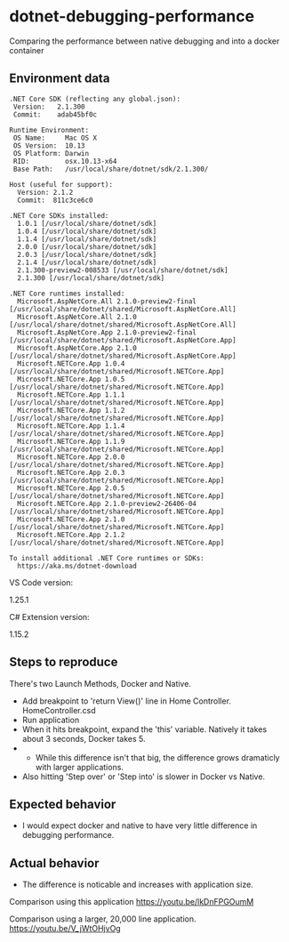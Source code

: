 # dotnet-debugging-performance
Comparing the performance between native debugging and into a docker container

## Environment data
```
.NET Core SDK (reflecting any global.json):
 Version:   2.1.300
 Commit:    adab45bf0c

Runtime Environment:
 OS Name:     Mac OS X
 OS Version:  10.13
 OS Platform: Darwin
 RID:         osx.10.13-x64
 Base Path:   /usr/local/share/dotnet/sdk/2.1.300/

Host (useful for support):
  Version: 2.1.2
  Commit:  811c3ce6c0

.NET Core SDKs installed:
  1.0.1 [/usr/local/share/dotnet/sdk]
  1.0.4 [/usr/local/share/dotnet/sdk]
  1.1.4 [/usr/local/share/dotnet/sdk]
  2.0.0 [/usr/local/share/dotnet/sdk]
  2.0.3 [/usr/local/share/dotnet/sdk]
  2.1.4 [/usr/local/share/dotnet/sdk]
  2.1.300-preview2-008533 [/usr/local/share/dotnet/sdk]
  2.1.300 [/usr/local/share/dotnet/sdk]

.NET Core runtimes installed:
  Microsoft.AspNetCore.All 2.1.0-preview2-final [/usr/local/share/dotnet/shared/Microsoft.AspNetCore.All]
  Microsoft.AspNetCore.All 2.1.0 [/usr/local/share/dotnet/shared/Microsoft.AspNetCore.All]
  Microsoft.AspNetCore.App 2.1.0-preview2-final [/usr/local/share/dotnet/shared/Microsoft.AspNetCore.App]
  Microsoft.AspNetCore.App 2.1.0 [/usr/local/share/dotnet/shared/Microsoft.AspNetCore.App]
  Microsoft.NETCore.App 1.0.4 [/usr/local/share/dotnet/shared/Microsoft.NETCore.App]
  Microsoft.NETCore.App 1.0.5 [/usr/local/share/dotnet/shared/Microsoft.NETCore.App]
  Microsoft.NETCore.App 1.1.1 [/usr/local/share/dotnet/shared/Microsoft.NETCore.App]
  Microsoft.NETCore.App 1.1.2 [/usr/local/share/dotnet/shared/Microsoft.NETCore.App]
  Microsoft.NETCore.App 1.1.4 [/usr/local/share/dotnet/shared/Microsoft.NETCore.App]
  Microsoft.NETCore.App 1.1.9 [/usr/local/share/dotnet/shared/Microsoft.NETCore.App]
  Microsoft.NETCore.App 2.0.0 [/usr/local/share/dotnet/shared/Microsoft.NETCore.App]
  Microsoft.NETCore.App 2.0.3 [/usr/local/share/dotnet/shared/Microsoft.NETCore.App]
  Microsoft.NETCore.App 2.0.5 [/usr/local/share/dotnet/shared/Microsoft.NETCore.App]
  Microsoft.NETCore.App 2.1.0-preview2-26406-04 [/usr/local/share/dotnet/shared/Microsoft.NETCore.App]
  Microsoft.NETCore.App 2.1.0 [/usr/local/share/dotnet/shared/Microsoft.NETCore.App]
  Microsoft.NETCore.App 2.1.2 [/usr/local/share/dotnet/shared/Microsoft.NETCore.App]

To install additional .NET Core runtimes or SDKs:
  https://aka.ms/dotnet-download
```
VS Code version:

1.25.1

C# Extension version:

1.15.2

## Steps to reproduce
There's two Launch Methods, Docker and Native.

 - Add breakpoint to 'return View()' line in Home Controller. HomeController.csd
 - Run application
 - When it hits breakpoint, expand the 'this' variable. Natively it takes about 3 seconds, Docker takes 5.
 - - While this difference isn't that big, the difference grows dramaticly with larger applications.
 - Also hitting 'Step over' or 'Step into' is slower in Docker vs Native.

## Expected  behavior
 - I would expect docker and native to have very little difference in debugging performance.

## Actual behavior
 - The difference is noticable and increases with application size.

Comparison using this application
https://youtu.be/lkDnFPGOumM

Comparison using a larger, 20,000 line application.
https://youtu.be/V_jWtOHjvOg